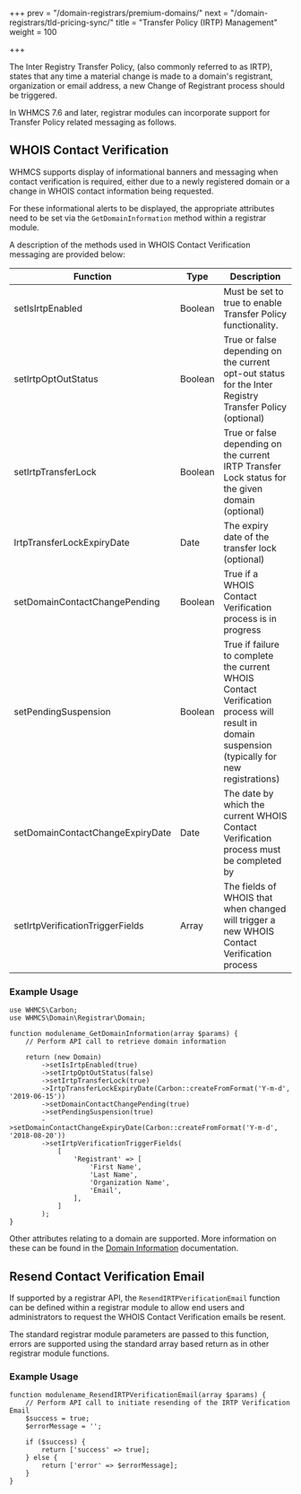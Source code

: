 +++
prev = "/domain-registrars/premium-domains/"
next = "/domain-registrars/tld-pricing-sync/"
title = "Transfer Policy (IRTP) Management"
weight = 100

+++

The Inter Registry Transfer Policy, (also commonly referred to as IRTP), states that any time a material change is made to a domain's registrant, organization or email address, a new Change of Registrant process should be triggered.

In WHMCS 7.6 and later, registrar modules can incorporate support for Transfer Policy related messaging as follows.

## WHOIS Contact Verification

WHMCS supports display of informational banners and messaging when contact verification is required, either due to a newly registered domain or a change in WHOIS contact information being requested.

For these informational alerts to be displayed, the appropriate attributes need to be set via the `GetDomainInformation` method within a registrar module.

A description of the methods used in WHOIS Contact Verification messaging are provided below:

| Function | Type | Description |
| --------- | ----------- | ------ |
| setIsIrtpEnabled | Boolean | Must be set to true to enable Transfer Policy functionality. |
| setIrtpOptOutStatus | Boolean | True or false depending on the current opt-out status for the Inter Registry Transfer Policy (optional) |
| setIrtpTransferLock | Boolean | True or false depending on the current IRTP Transfer Lock status for the given domain (optional) |
| IrtpTransferLockExpiryDate | Date | The expiry date of the transfer lock (optional) |
| setDomainContactChangePending | Boolean | True if a WHOIS Contact Verification process is in progress |
| setPendingSuspension | Boolean | True if failure to complete the current WHOIS Contact Verification process will result in domain suspension (typically for new registrations) |
| setDomainContactChangeExpiryDate | Date | The date by which the current WHOIS Contact Verification process must be completed by |
| setIrtpVerificationTriggerFields | Array | The fields of WHOIS that when changed will trigger a new WHOIS Contact Verification process |

### Example Usage

```
use WHMCS\Carbon;
use WHMCS\Domain\Registrar\Domain;

function modulename_GetDomainInformation(array $params) {
	// Perform API call to retrieve domain information

	return (new Domain)
        ->setIsIrtpEnabled(true)
        ->setIrtpOptOutStatus(false)
        ->setIrtpTransferLock(true)
        ->IrtpTransferLockExpiryDate(Carbon::createFromFormat('Y-m-d', '2019-06-15'))
        ->setDomainContactChangePending(true)
        ->setPendingSuspension(true)
        ->setDomainContactChangeExpiryDate(Carbon::createFromFormat('Y-m-d', '2018-08-20'))
        ->setIrtpVerificationTriggerFields(
            [
                'Registrant' => [
                    'First Name',
                    'Last Name',
                    'Organization Name',
                    'Email',
                ],
            ]
        );
}
```

Other attributes relating to a domain are supported. More information on these can be found in the [Domain Information](/domain-registrars/domain-information/) documentation.

## Resend Contact Verification Email

If supported by a registrar API, the `ResendIRTPVerificationEmail` function can be defined within a registrar module to allow end users and administrators to request the WHOIS Contact Verification emails be resent.

The standard registrar module parameters are passed to this function, errors are supported using the standard array based return as in other registrar module functions.

### Example Usage

```
function modulename_ResendIRTPVerificationEmail(array $params) {
	// Perform API call to initiate resending of the IRTP Verification Email
	$success = true;
	$errorMessage = '';

	if ($success) {
		return ['success' => true];
	} else {
		return ['error' => $errorMessage];
	}
}
```

